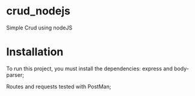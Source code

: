 # crud_nodejs
Simple Crud using nodeJS

# Installation
To run this project, you must install the dependencies: express and body-parser; 

Routes and requests tested with PostMan;
